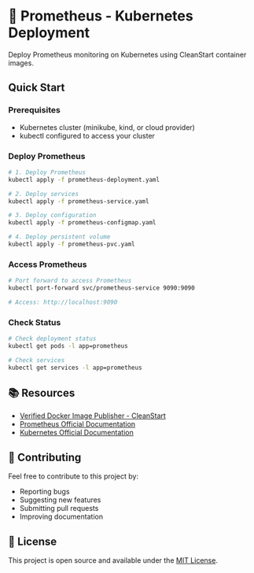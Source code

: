 # 🚀 Prometheus - Kubernetes Deployment

Deploy Prometheus monitoring on Kubernetes using CleanStart container images.

## Quick Start

### Prerequisites
- Kubernetes cluster (minikube, kind, or cloud provider)
- kubectl configured to access your cluster

### Deploy Prometheus
```bash
# 1. Deploy Prometheus
kubectl apply -f prometheus-deployment.yaml

# 2. Deploy services
kubectl apply -f prometheus-service.yaml

# 3. Deploy configuration
kubectl apply -f prometheus-configmap.yaml

# 4. Deploy persistent volume
kubectl apply -f prometheus-pvc.yaml
```

### Access Prometheus
```bash
# Port forward to access Prometheus
kubectl port-forward svc/prometheus-service 9090:9090

# Access: http://localhost:9090
```

### Check Status
```bash
# Check deployment status
kubectl get pods -l app=prometheus

# Check services
kubectl get services -l app=prometheus
```

## 📚 Resources

- [Verified Docker Image Publisher - CleanStart](https://cleanstart.com/)
- [Prometheus Official Documentation](https://prometheus.io/docs/)
- [Kubernetes Official Documentation](https://kubernetes.io/docs/)

## 🤝 Contributing

Feel free to contribute to this project by:
- Reporting bugs
- Suggesting new features
- Submitting pull requests
- Improving documentation

## 📄 License
This project is open source and available under the [MIT License](LICENSE).